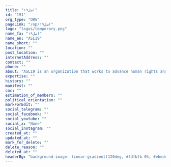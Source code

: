 ```yaml
---
title: "اصل۱۹"
id: "191"
org_type: "ORG"
pageLink: "/op/اصل۱۹"
logo: "logos/temporary.png"
name_fa: "اصل۱۹"
name_en: "ASL19"
name_short: ""
location: ""
post_location: ""
internetAddress: ""
contact: ""
phone: ""
about: "ASL19 is an organization that works to advance human rights and civil liberties in Iran. They do this by building innovative solutions to counter censorship, misinformation, and other challenges."
expertise: ""
history: ""
manifest: ""
coc: ""
estimation_of_members: ""
political_orientation: ""
markForEdit: ""
social_telegram: ""
social_facebook: ""
social_youtube: ""
social_x: "None"
social_instagram: ""
created_at: ""
updated_at: ""
mark_for_delete: ""
delete_reason: ""
deleted_at: ""
headerBg: "background-image: linear-gradient(120deg, #fdfbfb 0%, #ebedee 100%);"
---
```


